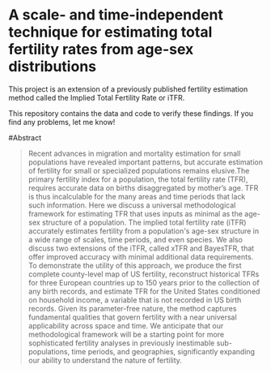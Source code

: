 # A scale- and time-independent technique for estimating total fertility rates from age-sex distributions

This project is an extension of a previously published fertility estimation method called the Implied Total Fertility Rate or iTFR. 

This repository contains the data and code to verify these findings. If you find any problems, let me know!

#Abstract
> Recent advances in migration and mortality estimation for small populations have revealed important patterns, but accurate estimation of fertility for small or specialized populations remains elusive.The primary fertility index for a population, the total fertility rate (TFR), requires accurate data on births disaggregated by mother’s age. TFR is thus incalculable for the many areas and time periods that lack such information. Here we discuss a universal methodological framework for estimating TFR that uses inputs as minimal as the age-sex structure of a population. The implied total fertility rate (iTFR) accurately estimates fertility from a population's age-sex structure in a wide range of scales, time periods, and even species. We also discuss two extensions of the iTFR, called xTFR and BayesTFR, that offer improved accuracy with minimal additional data requirements. To demonstrate the utility of this approach, we produce the first complete county-level map of US fertility, reconstruct historical TFRs for three European countries up to 150 years prior to the collection of any birth records, and estimate TFR for the United States conditioned on household income, a variable that is not recorded in US birth records. Given its parameter-free nature, the method captures fundamental qualities that govern fertility with a near universal applicability across space and time. We anticipate that our methodological framework will be a starting point for more sophisticated fertility analyses in previously inestimable sub-populations, time periods, and geographies, significantly expanding our ability to understand the nature of fertility.